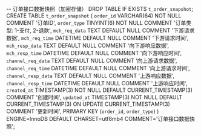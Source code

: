 
-- 订单接口数据快照（加密存储）
DROP TABLE IF EXISTS `t_order_snapshot`;
CREATE TABLE `t_order_snapshot` (
        `order_id` VARCHAR(64) NOT NULL COMMENT '订单ID',
        `order_type` TINYINT(6) NOT NULL COMMENT '订单类型: 1-支付, 2-退款',
        `mch_req_data` TEXT DEFAULT NULL COMMENT '下游请求数据',
        `mch_req_time` DATETIME DEFAULT NULL COMMENT '下游请求时间',
        `mch_resp_data` TEXT DEFAULT NULL COMMENT '向下游响应数据',
        `mch_resp_time` DATETIME DEFAULT NULL COMMENT '向下游响应时间',
        `channel_req_data` TEXT DEFAULT NULL COMMENT '向上游请求数据',
        `channel_req_time` DATETIME DEFAULT NULL COMMENT '向上游请求时间',
        `channel_resp_data` TEXT DEFAULT NULL COMMENT '上游响应数据',
        `channel_resp_time` DATETIME DEFAULT NULL COMMENT '上游响应时间',
        `created_at` TIMESTAMP(3) NOT NULL DEFAULT CURRENT_TIMESTAMP(3) COMMENT '创建时间',
        `updated_at` TIMESTAMP(3) NOT NULL DEFAULT CURRENT_TIMESTAMP(3) ON UPDATE CURRENT_TIMESTAMP(3) COMMENT '更新时间',
        PRIMARY KEY (`order_id`, `order_type`)
) ENGINE=InnoDB DEFAULT CHARSET=utf8mb4 COMMENT='订单接口数据快照';

